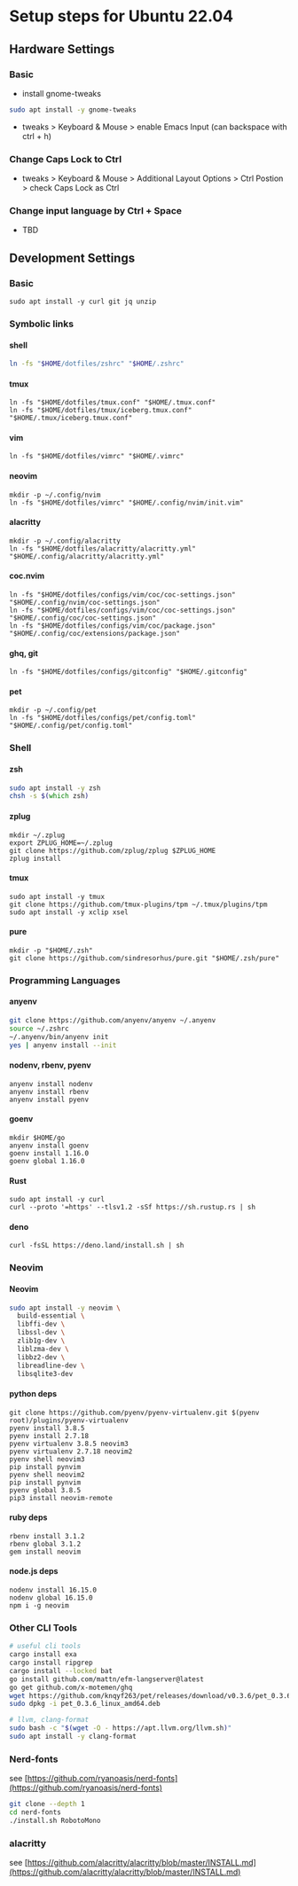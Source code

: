 # Setup steps for Ubuntu 22.04

## Hardware Settings

### Basic

- install gnome-tweaks

```zsh
sudo apt install -y gnome-tweaks
```

- tweaks > Keyboard & Mouse > enable Emacs Input (can backspace with ctrl + h)

### Change Caps Lock to Ctrl

- tweaks > Keyboard & Mouse > Additional Layout Options > Ctrl Postion > check Caps Lock as Ctrl

### Change input language by Ctrl + Space

- TBD

## Development Settings

### Basic

```
sudo apt install -y curl git jq unzip
```

### Symbolic links

#### shell

```zsh
ln -fs "$HOME/dotfiles/zshrc" "$HOME/.zshrc"
```

#### tmux

```
ln -fs "$HOME/dotfiles/tmux.conf" "$HOME/.tmux.conf"
ln -fs "$HOME/dotfiles/tmux/iceberg.tmux.conf" "$HOME/.tmux/iceberg.tmux.conf"
```

#### vim

```
ln -fs "$HOME/dotfiles/vimrc" "$HOME/.vimrc"
```

#### neovim

```
mkdir -p ~/.config/nvim
ln -fs "$HOME/dotfiles/vimrc" "$HOME/.config/nvim/init.vim"
```

#### alacritty

```
mkdir -p ~/.config/alacritty
ln -fs "$HOME/dotfiles/alacritty/alacritty.yml" "$HOME/.config/alacritty/alacritty.yml"
```

#### coc.nvim

```
ln -fs "$HOME/dotfiles/configs/vim/coc/coc-settings.json" "$HOME/.config/nvim/coc-settings.json"
ln -fs "$HOME/dotfiles/configs/vim/coc/coc-settings.json" "$HOME/.config/coc/coc-settings.json"
ln -fs "$HOME/dotfiles/configs/vim/coc/package.json" "$HOME/.config/coc/extensions/package.json"
```

#### ghq, git

```
ln -fs "$HOME/dotfiles/configs/gitconfig" "$HOME/.gitconfig"
```

#### pet

```
mkdir -p ~/.config/pet
ln -fs "$HOME/dotfiles/configs/pet/config.toml" "$HOME/.config/pet/config.toml"
```

### Shell

#### zsh

```zsh
sudo apt install -y zsh
chsh -s $(which zsh)
```

#### zplug

```
mkdir ~/.zplug
export ZPLUG_HOME=~/.zplug
git clone https://github.com/zplug/zplug $ZPLUG_HOME
zplug install
```

#### tmux

```
sudo apt install -y tmux
git clone https://github.com/tmux-plugins/tpm ~/.tmux/plugins/tpm
sudo apt install -y xclip xsel
```

#### pure

```
mkdir -p "$HOME/.zsh"
git clone https://github.com/sindresorhus/pure.git "$HOME/.zsh/pure"
```

### Programming Languages

#### anyenv

```zsh
git clone https://github.com/anyenv/anyenv ~/.anyenv
source ~/.zshrc
~/.anyenv/bin/anyenv init
yes | anyenv install --init
```

#### nodenv, rbenv, pyenv

```
anyenv install nodenv
anyenv install rbenv
anyenv install pyenv
```

#### goenv

```
mkdir $HOME/go
anyenv install goenv
goenv install 1.16.0
goenv global 1.16.0

```

#### Rust

```
sudo apt install -y curl
curl --proto '=https' --tlsv1.2 -sSf https://sh.rustup.rs | sh
```

#### deno

```
curl -fsSL https://deno.land/install.sh | sh
```

### Neovim

#### Neovim

```zsh
sudo apt install -y neovim \
  build-essential \
  libffi-dev \
  libssl-dev \
  zlib1g-dev \
  liblzma-dev \
  libbz2-dev \
  libreadline-dev \
  libsqlite3-dev
```

#### python deps

```
git clone https://github.com/pyenv/pyenv-virtualenv.git $(pyenv root)/plugins/pyenv-virtualenv
pyenv install 3.8.5
pyenv install 2.7.18
pyenv virtualenv 3.8.5 neovim3
pyenv virtualenv 2.7.18 neovim2
pyenv shell neovim3
pip install pynvim
pyenv shell neovim2
pip install pynvim
pyenv global 3.8.5
pip3 install neovim-remote
```

#### ruby deps

```
rbenv install 3.1.2
rbenv global 3.1.2
gem install neovim

```

#### node.js deps

```
nodenv install 16.15.0
nodenv global 16.15.0
npm i -g neovim
```

### Other CLI Tools

```zsh
# useful cli tools
cargo install exa
cargo install ripgrep
cargo install --locked bat
go install github.com/mattn/efm-langserver@latest
go get github.com/x-motemen/ghq
wget https://github.com/knqyf263/pet/releases/download/v0.3.6/pet_0.3.6_linux_amd64.deb
sudo dpkg -i pet_0.3.6_linux_amd64.deb

# llvm, clang-format
sudo bash -c "$(wget -O - https://apt.llvm.org/llvm.sh)"
sudo apt install -y clang-format

```

### Nerd-fonts

see [https://github.com/ryanoasis/nerd-fonts](https://github.com/ryanoasis/nerd-fonts)

```zsh
git clone --depth 1
cd nerd-fonts
./install.sh RobotoMono
```

### alacritty

see [https://github.com/alacritty/alacritty/blob/master/INSTALL.md](https://github.com/alacritty/alacritty/blob/master/INSTALL.md)
